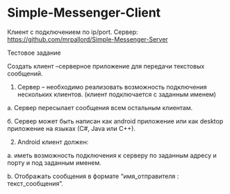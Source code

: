 # Simple-Messenger-Client
Клиент с подключением по ip/port. Сервер: https://github.com/mrpallord/Simple-Messenger-Server


Тестовое задание

Создать клиент –серверное приложение для передачи текстовых сообщений.

1) Сервер – необходимо реализовать возможность подключения нескольких клиентов. (клиент подключается с заданным именем)

a. Сервер пересылает сообщения всем остальным клиентам.

б. Сервер может быть написан как android приложение или как desktop приложение на языках (С#, Java или С++).


2) Android клиент должен:

a. иметь возможность подключения к серверу по заданным адресу и порту и под заданным именем.

b. Отображать сообщения в формате “имя_отправителя : текст_сообщения”.

